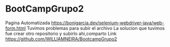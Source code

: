 # BootCampGrupo2
Pagina Automatizada https://bonigarcia.dev/selenium-webdriver-java/web-form.html
Tuvimos problemas  para subir el archivo
La solucion que tuvimos fue crear otro repositorio y subirlo ahi,comparto Link
https://github.com/WILLIAMNEIRA/BootcampGrupo2
